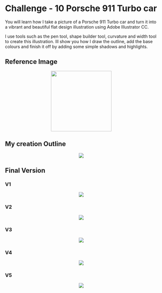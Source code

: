 # Challenge - 10 Porsche 911 Turbo car

You will learn how I take a picture of a Porsche 911 Turbo car and turn it into a vibrant and beautiful flat design illustration using Adobe Illustrator CC.

I use tools such as the pen tool, shape builder tool, curvature and width tool to create this illustration. Ill show you how I draw the outline, add the base colours and finish it off by adding some simple shadows and highlights.

## Reference Image
<p text align="center"><Img src="https://user-images.githubusercontent.com/54719422/119222224-e1607d00-bb10-11eb-8e6d-2713d045218d.jpg" height=200></p>

## My creation Outline

<p text align="center"><Img src="https://user-images.githubusercontent.com/54719422/119222311-4b792200-bb11-11eb-9c21-4da9d869a88f.png"></p>

## Final Version
### V1
<p text align="center"><Img src="https://user-images.githubusercontent.com/54719422/125110990-f6b25a80-e102-11eb-9322-ba0f3190c4e7.png"></p>

### V2
<p text align="center"><Img src="https://user-images.githubusercontent.com/54719422/125163975-59603080-e1ad-11eb-98f8-8975f7543adb.png"></p>

### V3
<p text align="center"><Img src="https://user-images.githubusercontent.com/54719422/125443205-a0067a39-1e8d-46dd-b62b-f364c418ab90.png"></p>

### V4
<p text align="center"><Img src="https://user-images.githubusercontent.com/54719422/125442800-e6c01d8c-93e0-4136-b76c-8ab12e82574f.png"></p>

### V5
<p text align="center"><Img src="https://user-images.githubusercontent.com/54719422/125445434-1f4c60d3-f78e-43a6-90ee-e15958b62052.png"></p>

